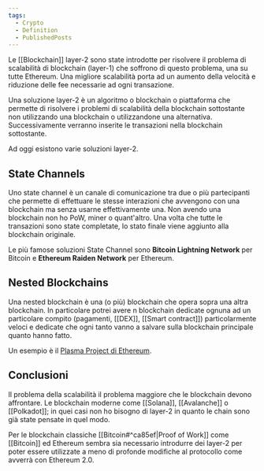 ```yaml
---
tags:
  - Crypto
  - Definition
  - PublishedPosts
---
```

Le [[Blockchain]] layer-2 sono state introdotte per risolvere il problema di scalabilità di blockchain (layer-1) che soffrono di questo problema, una su tutte Ethereum. Una migliore scalabilità porta ad un aumento della velocità e riduzione delle fee necessarie ad ogni transazione.

Una soluzione layer-2 è un algoritmo o blockchain o piattaforma che permette di risolvere i problemi di scalabilità della blockchain sottostante non utilizzando una blockchain o utilizzandone una alternativa. Successivamente verranno inserite le transazioni nella blockchain sottostante.

Ad oggi esistono varie soluzioni layer-2.

## State Channels

Uno state channel è un canale di comunicazione tra due o più partecipanti che permette di effettuare le stesse interazioni che avvengono con una blockchain ma senza usarne effettivamente una. Non avendo una blockchain non ho PoW, miner o quant'altro. Una volta che tutte le transazioni sono state completate, lo stato finale viene aggiunto alla blockchain originale.

Le più famose soluzioni State Channel sono **Bitcoin Lightning Network** per Bitcoin e **Ethereum Raiden Network** per Ethereum.

## Nested Blockchains

Una nested blockchain è una (o più) blockchain che opera sopra una altra blockchain. In particolare potrei avere n blockchain dedicate ognuna ad un particolare compito (pagamenti, [[DEX]], [[Smart contract]]) particolarmente veloci e dedicate che ogni tanto vanno a salvare sulla blockchain principale quanto hanno fatto.

Un esempio è il [Plasma Project di Ethereum](https://docs.ethhub.io/ethereum-roadmap/layer-2-scaling/plasma/).

## Conclusioni

Il problema della scalabilità il problema maggiore che le blockchain devono affrontare. Le blockchain moderne come [[Solana]], [[Avalanche]] o [[Polkadot]]; in quei casi non ho bisogno di layer-2 in quanto le chain sono già state pensate in quel modo.

Per le blockchain classiche [[Bitcoin#^ca85ef|Proof of Work]] come [[Bitcoin]] ed Ethereum sembra sia necessario introdurre dei layer-2 per poter essere utilizzate a meno di profonde modifiche al protocollo come avverrà con Ethereum 2.0.